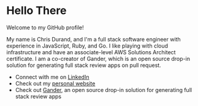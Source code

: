 # Hello There

Welcome to my GitHub profile!

My name is Chris Durand, and I'm a full stack software engineer with experience in JavaScript, Ruby, and Go. I like playing with cloud infrastructure and have an associate-level AWS Solutions Architect certificate. I am a co-creator of Gander, which is an open source drop-in solution for generating full stack review apps on pull request.


- Connect with me on [LinkedIn](https://www.linkedin.com/in/christopher-durand/)
- Check out my [personal website](https://cdurand.net)
- Check out [Gander](https://gander-framework.github.io), an open source drop-in solution for generating full stack review apps
